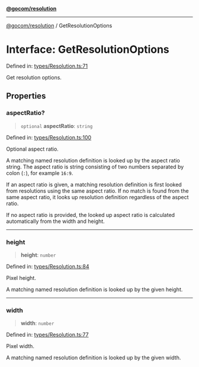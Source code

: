 [**@gocom/resolution**](../README.md)

***

[@gocom/resolution](../README.md) / GetResolutionOptions

# Interface: GetResolutionOptions

Defined in: [types/Resolution.ts:71](https://github.com/gocom/resolution/blob/dfb8955dcfd50b34a77cb02765f6fdabc142e7b5/src/types/Resolution.ts#L71)

Get resolution options.

## Properties

### aspectRatio?

> `optional` **aspectRatio**: `string`

Defined in: [types/Resolution.ts:100](https://github.com/gocom/resolution/blob/dfb8955dcfd50b34a77cb02765f6fdabc142e7b5/src/types/Resolution.ts#L100)

Optional aspect ratio.

A matching named resolution definition is looked up by the aspect ratio string.
The aspect ratio is string consisting of two numbers separated by colon (`:`),
for example `16:9`.

If an aspect ratio is given, a matching resolution definition is first looked from resolutions using
the same aspect ratio. If no match is found from the same aspect ratio, it looks up resolution definition
regardless of the aspect ratio.

If no aspect ratio is provided, the looked up aspect ratio is calculated automatically
from the width and height.

***

### height

> **height**: `number`

Defined in: [types/Resolution.ts:84](https://github.com/gocom/resolution/blob/dfb8955dcfd50b34a77cb02765f6fdabc142e7b5/src/types/Resolution.ts#L84)

Pixel height.

A matching named resolution definition is looked up by the given height.

***

### width

> **width**: `number`

Defined in: [types/Resolution.ts:77](https://github.com/gocom/resolution/blob/dfb8955dcfd50b34a77cb02765f6fdabc142e7b5/src/types/Resolution.ts#L77)

Pixel width.

A matching named resolution definition is looked up by the given width.
